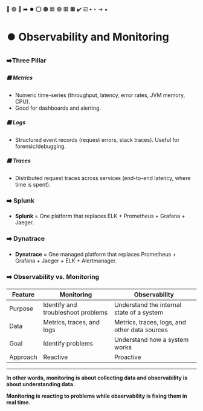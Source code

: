 🔵 🟢 🔴 ➡️ ⏺️ ⭕ 🟠 🟦 🟣 🟥 🟧 ✔️ ☑️ • ‣ → ⁕

# ⏺️ Observability and Monitoring

### ➡️Three Pillar

##### 🟦 Metrics

- Numeric time-series (throughput, latency, error rates, JVM memory, CPU).
- Good for dashboards and alerting.

##### 🟦 Logs

- Structured event records (request errors, stack traces). Useful for forensic/debugging.

##### 🟦 Traces

- Distributed request traces across services (end-to-end latency, where time is spent).

### ➡️ Splunk

- **Splunk** = One platform that replaces ELK + Prometheus + Grafana + Jaeger.

### ➡️ Dynatrace

- **Dynatrace** = One managed platform that replaces Prometheus + Grafana + Jaeger + ELK + Alertmanager.

### ➡️ Observability vs. Monitoring

| Feature  | Monitoring                         | Observability                                 |
| -------- | ---------------------------------- | --------------------------------------------- |
| Purpose  | Identify and troubleshoot problems | Understand the internal state of a system     |
| Data     | Metrics, traces, and logs          | Metrics, traces, logs, and other data sources |
| Goal     | Identify problems                  | Understand how a system works                 |
| Approach | Reactive                           | Proactive                                     |

---

**In other words, monitoring is about collecting data and observability is about understanding data.**

**Monitoring is reacting to problems while observability is fixing them in real time.**
